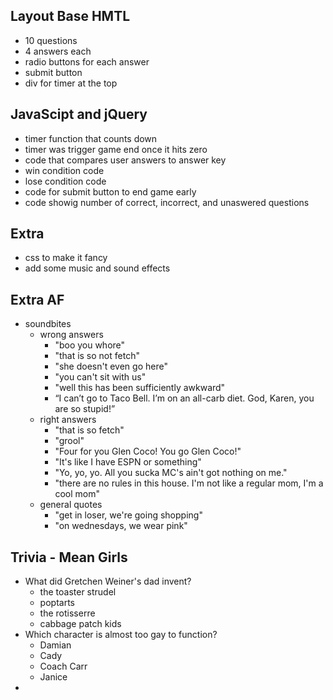 ## Layout Base HMTL
* 10 questions
* 4 answers each
* radio buttons for each answer
* submit button
* div for timer at the top

## JavaScipt and jQuery
* timer function that counts down
* timer was trigger game end once it hits zero
* code that compares user answers to answer key
* win condition code
* lose condition code
* code for submit button to end game early
* code showig number of correct, incorrect, and unaswered questions

## Extra
* css to make it fancy
* add some music and sound effects

## Extra AF
* soundbites
    * wrong answers
        * "boo you whore"
        * "that is so not fetch"
        * "she doesn't even go here"
        * "you can't sit with us"
        * "well this has been sufficiently awkward"
        * “I can’t go to Taco Bell. I’m on an all-carb diet. God, Karen, you are so stupid!”
    * right answers
        * "that is so fetch"
        * "grool"
        * "Four for you Glen Coco! You go Glen Coco!"
        * "It's like I have ESPN or something"
        * "Yo, yo, yo. All you sucka MC's ain't got nothing on me." 
        * "there are no rules in this house. I'm not like a regular mom, I'm a cool mom"
    * general quotes
        * "get in loser, we're going shopping"
        * "on wednesdays, we wear pink"

## Trivia - Mean Girls
* What did Gretchen Weiner's dad invent?
    * the toaster strudel
    * poptarts
    * the rotisserre 
    * cabbage patch kids
* Which character is almost too gay to function?
    * Damian
    * Cady
    * Coach Carr
    * Janice
* 